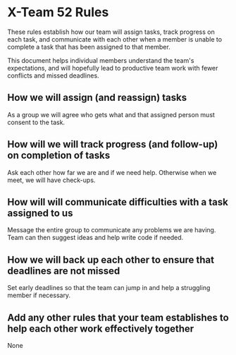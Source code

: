 # X-Team 52 Rules

These rules establish how our team will assign tasks,
track progress on each task, and communicate with each other 
when a member is unable to complete a task that has been assigned to that member.

This document helps individual members understand the team's expectations,
and will hopefully lead to productive team work with fewer conflicts
and missed deadlines.

## How we will assign (and reassign) tasks
As a group we will agree who gets what and that assigned person must consent to the task.


## How will we will track progress (and follow-up) on completion of tasks
Ask each other how far we are and if we need help. Otherwise when we meet, we will have check-ups.


## How will will communicate difficulties with a task assigned to us
Message the entire group to communicate any problems we are having. Team can then suggest ideas and help write code if needed.


## How we will back up each other to ensure that deadlines are not missed
Set early deadlines so that the team can jump in and help a struggling member if necessary.


## Add any other rules that your team establishes to help each other work effectively together
None


